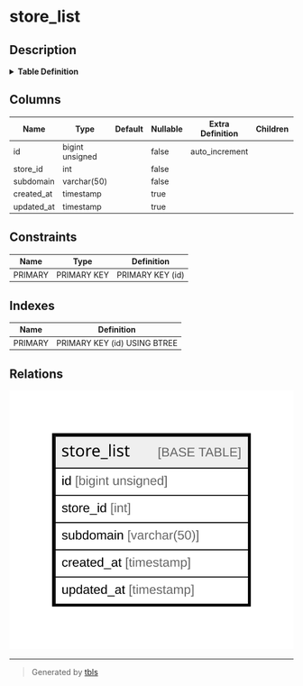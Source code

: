# store_list

## Description

<details>
<summary><strong>Table Definition</strong></summary>

```sql
CREATE TABLE `store_list` (
  `id` bigint unsigned NOT NULL AUTO_INCREMENT,
  `store_id` int NOT NULL,
  `subdomain` varchar(50) CHARACTER SET utf8mb4 COLLATE utf8mb4_unicode_ci NOT NULL DEFAULT '',
  `created_at` timestamp NULL DEFAULT NULL,
  `updated_at` timestamp NULL DEFAULT NULL,
  PRIMARY KEY (`id`)
) ENGINE=InnoDB AUTO_INCREMENT=[Redacted by tbls] DEFAULT CHARSET=utf8mb4 COLLATE=utf8mb4_unicode_ci
```

</details>

## Columns

| Name | Type | Default | Nullable | Extra Definition | Children | Parents | Comment |
| ---- | ---- | ------- | -------- | ---------------- | -------- | ------- | ------- |
| id | bigint unsigned |  | false | auto_increment |  |  |  |
| store_id | int |  | false |  |  |  |  |
| subdomain | varchar(50) |  | false |  |  |  |  |
| created_at | timestamp |  | true |  |  |  |  |
| updated_at | timestamp |  | true |  |  |  |  |

## Constraints

| Name | Type | Definition |
| ---- | ---- | ---------- |
| PRIMARY | PRIMARY KEY | PRIMARY KEY (id) |

## Indexes

| Name | Definition |
| ---- | ---------- |
| PRIMARY | PRIMARY KEY (id) USING BTREE |

## Relations

![er](store_list.svg)

---

> Generated by [tbls](https://github.com/k1LoW/tbls)
